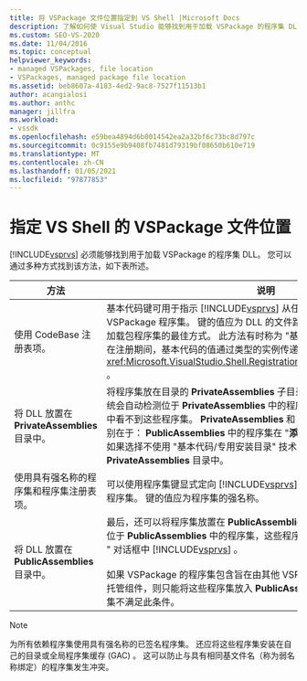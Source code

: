 ```yaml
---
title: 将 VSPackage 文件位置指定到 VS Shell |Microsoft Docs
description: 了解如何使 Visual Studio 能够找到用于加载 VSPackage 的程序集 DLL。
ms.custom: SEO-VS-2020
ms.date: 11/04/2016
ms.topic: conceptual
helpviewer_keywords:
- managed VSPackages, file location
- VSPackages, managed package file location
ms.assetid: beb8607a-4183-4ed2-9ac8-7527f11513b1
author: acangialosi
ms.author: anthc
manager: jillfra
ms.workload:
- vssdk
ms.openlocfilehash: e59bea4894d6b0014542ea2a32bf6c73bc8d797c
ms.sourcegitcommit: 0c9155e9b9408fb7481d79319bf08650b610e719
ms.translationtype: MT
ms.contentlocale: zh-CN
ms.lasthandoff: 01/05/2021
ms.locfileid: "97877853"
---
```

# <a name="specifying-vspackage-file-location-to-the-vs-shell"></a>指定 VS Shell 的 VSPackage 文件位置
[!INCLUDE[vsprvs](../../code-quality/includes/vsprvs_md.md)] 必须能够找到用于加载 VSPackage 的程序集 DLL。 您可以通过多种方式找到该方法，如下表所述。

| 方法 | 说明 |
| - | - |
| 使用 CodeBase 注册表项。 | 基本代码键可用于指示 [!INCLUDE[vsprvs](../../code-quality/includes/vsprvs_md.md)] 从任何完全限定的文件路径加载 VSPackage 程序集。 键的值应为 DLL 的文件路径。 这是 [!INCLUDE[vsprvs](../../code-quality/includes/vsprvs_md.md)] 加载包程序集的最佳方式。 此方法有时称为 "基本代码/专用安装目录技术"。 在注册期间，基本代码的值通过类型的实例传递给注册属性类 <xref:Microsoft.VisualStudio.Shell.RegistrationAttribute.RegistrationContext> 。 |
| 将 DLL 放置在 **PrivateAssemblies** 目录中。 | 将程序集放在目录的 **PrivateAssemblies** 子目录中 [!INCLUDE[vsprvs](../../code-quality/includes/vsprvs_md.md)] 。 系统会自动检测位于 **PrivateAssemblies** 中的程序集，但在 " **添加引用** " 对话框中看不到这些程序集。 **PrivateAssemblies** 和 **PublicAssemblies** 之间的区别在于： **PublicAssemblies** 中的程序集在 "**添加引用**" 对话框中进行枚举。 如果选择不使用 "基本代码/专用安装目录" 技术，则应安装到 **PrivateAssemblies** 目录中。 |
| 使用具有强名称的程序集和程序集注册表项。 | 可以使用程序集键显式定向 [!INCLUDE[vsprvs](../../code-quality/includes/vsprvs_md.md)] 到加载强名称的 VSPackage 程序集。 键的值应为程序集的强名称。 |
| 将 DLL 放置在 **PublicAssemblies** 目录中。 | 最后，还可以将程序集放置在 **PublicAssemblies** 子目录中。 系统会自动检测位于 **PublicAssemblies** 中的程序集，这些程序集也会显示在中的 " **添加引用** " 对话框中 [!INCLUDE[vsprvs](../../code-quality/includes/vsprvs_md.md)] 。<br /><br /> 如果 VSPackage 的程序集包含旨在由其他 VSPackage 开发人员重新使用的托管组件，则只能将这些程序集放入 **PublicAssemblies** 目录中。 大多数程序集不满足此条件。 |

> [!NOTE]
> 为所有依赖程序集使用具有强名称的已签名程序集。 还应将这些程序集安装在自己的目录或全局程序集缓存 (GAC) 。 这可以防止与具有相同基文件名（称为弱名称绑定）的程序集发生冲突。
